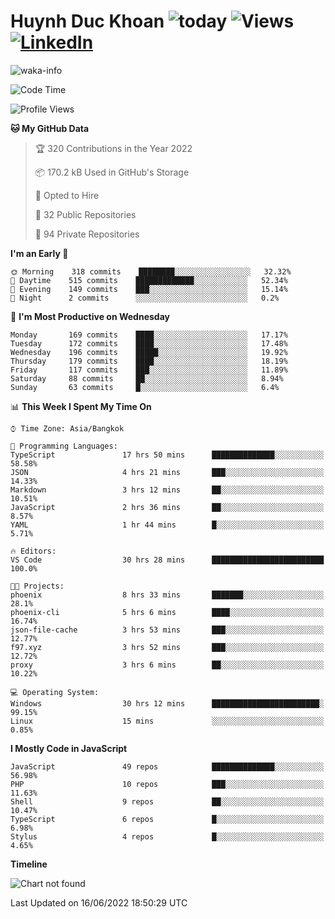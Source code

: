 # Huynh Duc Khoan ![today](https://wakapi.dev/api/badge/f97/interval:today?label=today) ![Views](https://komarev.com/ghpvc/?username=f97) [![LinkedIn](https://img.shields.io/badge/-LinkedIn-5c5c5c?&logo=Linkedin&?logoColor=white&link=https://www.linkedin.com/in/huynhduckhoan/)](https://www.linkedin.com/in/huynhduckhoan/)

![waka-info](https://github-readme-stats.vercel.app/api/wakatime?username=f97&api_domain=wakapi.dev&bg_color=1A202C&title_color=2F855A&icon_color=2F855A&text_color=ffffff&custom_title=Wakapi%20Week%20Stats&layout=compact)

<!--START_SECTION:waka-->
![Code Time](http://img.shields.io/badge/Code%20Time-0%20secs-blue)

![Profile Views](http://img.shields.io/badge/Profile%20Views-79-blue)

**🐱 My GitHub Data** 

> 🏆 320 Contributions in the Year 2022
 > 
> 📦 170.2 kB Used in GitHub's Storage 
 > 
> 💼 Opted to Hire
 > 
> 📜 32 Public Repositories 
 > 
> 🔑 94 Private Repositories  
 > 
**I'm an Early 🐤** 

```text
🌞 Morning    318 commits    ████████░░░░░░░░░░░░░░░░░   32.32% 
🌆 Daytime    515 commits    █████████████░░░░░░░░░░░░   52.34% 
🌃 Evening    149 commits    ███░░░░░░░░░░░░░░░░░░░░░░   15.14% 
🌙 Night      2 commits      ░░░░░░░░░░░░░░░░░░░░░░░░░   0.2%

```
📅 **I'm Most Productive on Wednesday** 

```text
Monday       169 commits    ████░░░░░░░░░░░░░░░░░░░░░   17.17% 
Tuesday      172 commits    ████░░░░░░░░░░░░░░░░░░░░░   17.48% 
Wednesday    196 commits    █████░░░░░░░░░░░░░░░░░░░░   19.92% 
Thursday     179 commits    ████░░░░░░░░░░░░░░░░░░░░░   18.19% 
Friday       117 commits    ███░░░░░░░░░░░░░░░░░░░░░░   11.89% 
Saturday     88 commits     ██░░░░░░░░░░░░░░░░░░░░░░░   8.94% 
Sunday       63 commits     █░░░░░░░░░░░░░░░░░░░░░░░░   6.4%

```


📊 **This Week I Spent My Time On** 

```text
⌚︎ Time Zone: Asia/Bangkok

💬 Programming Languages: 
TypeScript               17 hrs 50 mins      ██████████████░░░░░░░░░░░   58.58% 
JSON                     4 hrs 21 mins       ███░░░░░░░░░░░░░░░░░░░░░░   14.33% 
Markdown                 3 hrs 12 mins       ██░░░░░░░░░░░░░░░░░░░░░░░   10.51% 
JavaScript               2 hrs 36 mins       ██░░░░░░░░░░░░░░░░░░░░░░░   8.57% 
YAML                     1 hr 44 mins        █░░░░░░░░░░░░░░░░░░░░░░░░   5.71%

🔥 Editors: 
VS Code                  30 hrs 28 mins      █████████████████████████   100.0%

🐱‍💻 Projects: 
phoenix                  8 hrs 33 mins       ███████░░░░░░░░░░░░░░░░░░   28.1% 
phoenix-cli              5 hrs 6 mins        ████░░░░░░░░░░░░░░░░░░░░░   16.74% 
json-file-cache          3 hrs 53 mins       ███░░░░░░░░░░░░░░░░░░░░░░   12.77% 
f97.xyz                  3 hrs 52 mins       ███░░░░░░░░░░░░░░░░░░░░░░   12.72% 
proxy                    3 hrs 6 mins        ██░░░░░░░░░░░░░░░░░░░░░░░   10.22%

💻 Operating System: 
Windows                  30 hrs 12 mins      ████████████████████████░   99.15% 
Linux                    15 mins             ░░░░░░░░░░░░░░░░░░░░░░░░░   0.85%

```

**I Mostly Code in JavaScript** 

```text
JavaScript               49 repos            ██████████████░░░░░░░░░░░   56.98% 
PHP                      10 repos            ███░░░░░░░░░░░░░░░░░░░░░░   11.63% 
Shell                    9 repos             ██░░░░░░░░░░░░░░░░░░░░░░░   10.47% 
TypeScript               6 repos             █░░░░░░░░░░░░░░░░░░░░░░░░   6.98% 
Stylus                   4 repos             █░░░░░░░░░░░░░░░░░░░░░░░░   4.65%

```


**Timeline**

![Chart not found](https://raw.githubusercontent.com/f97/f97/master/charts/bar_graph.png) 


 Last Updated on 16/06/2022 18:50:29 UTC
<!--END_SECTION:waka-->
